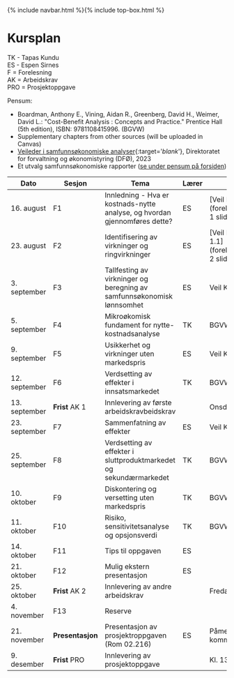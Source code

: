 {% include navbar.html %}{% include top-box.html %}
# Kursplan  

TK - Tapas Kundu      
ES - Espen Sirnes     
F = Forelesning     
AK = Arbeidskrav      
PRO = Prosjektoppgave    
   
Pensum:
* Boardman, Anthony E., Vining, Aidan R., Greenberg, David H., Weimer, David L.: "Cost-Benefit Analysis : Concepts and Practice." Prentice Hall (5th edition), ISBN: 9781108415996. (BGVW)
* Supplementary chapters from other sources (will be uploaded in Canvas)
* [Veileder i samfunnsøkonomiske analyser](articles/Veileder_samfunnsokonomiske_analyser_nov23.pdf){:target='_blank_'}, Direktoratet for forvaltning og økonomistyring (DFØ), 2023
* Et utvalg samfunnsøkonomiske rapporter ([se under pensum på forsiden](https://uit-sok-2014-h24.github.io/index.html))
        

|Dato <img width=100/>| Sesjon <img width=80/>   | Tema                                                              | Lærer  | Ressurser <img width=200/>  |
|--------|----------------|----------------------------------------------------------------------|-----------|--------------------------------------|
| 16. august|F1   | Innledning - Hva er kostnads-nytte analyse, og hvordan gjennomføres dette? | ES       | [Veil Kap. 1, 2, 3.1, 3.2](forelesninger/Forelesning 1 slides.html)  | 
|23. august |F2  | Identifisering av virkninger og ringvirkninger  | ES | [Veil Kap 3.3, 4.3 vedlegg 1.1](forelesninger/Forelesning 2 slides.html) |
|3. september|F3  |Tallfesting av virkninger og beregning av samfunnsøkonomisk lønnsomhet | ES | Veil Kap 3.4, 3.5 |
|5. september|F4  | Mikroøkomisk fundament for nytte-kostnadsanalyse | TK | BGVW kap. 2,3 |
|9. september |F5  | Usikkerhet og virkninger uten markedspris | ES | Veil Kap 4.1, 3.6, 4.4 |
|12. september|F6  | Verdsetting av effekter i innsatsmarkedet   | TK |  BGVW kap. 5  | 
|13. september |**Frist** AK 1  | Innlevering av første arbeidskravbeidskrav |  |Onsdag 11. sept. 1600  |
|23. september|F7  | Sammenfatning av effekter  | ES | Veil Kap 3.7, 3.8 |
|25. september|F8  | Verdsetting av effekter i sluttproduktmarkedet og sekundærmarkedet | TK |  BGVW kap. 6,7  |
|10. oktober|F9  | Diskontering  og versetting uten markedspris | TK | BGVW kap. 15  |
|11. oktober |F10  | Risiko, sensitivitetsanalyse og opsjonsverdi | TK |  BGVW kap. 11  |
|14. oktober|F11 | Tips til oppgaven  | ES |  |
|21. oktober|F12 | Mulig ekstern presentasjon  | ES |  |
|25. oktober |**Frist** AK 2  | Innlevering av andre arbeidskrav |  |Fredag 25. okt. 1600 |
|4. november|F13 | Reserve     |    |    |
|21. november |**Presentasjon** | Presentasjon av prosjektroppgaven (Rom 02.216) | ES |Påmeldingsskjema kommer |
|9. desember |**Frist** PRO  | Innlevering av prosjektoppgave |  |Kl. 13.00 i Wiseflow |





   






